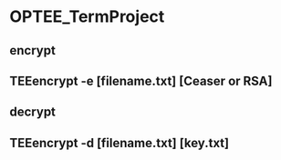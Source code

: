 # OPTEE_TermProject
<h2>encrypt<h2>
  <p>TEEencrypt -e [filename.txt] [Ceaser or RSA]</p>
  
  <h2>decrypt<h2>
  <p>TEEencrypt -d [filename.txt] [key.txt]</p>
  
